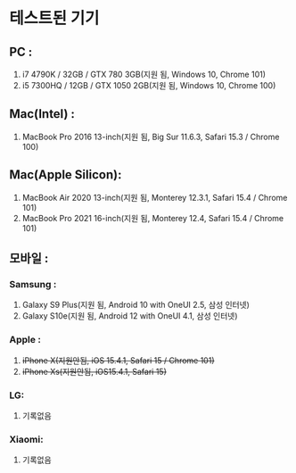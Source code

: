 # **테스트된 기기**
## **PC :**
1. i7 4790K / 32GB / GTX 780 3GB(지원 됨, Windows 10,  Chrome 101)
2. i5 7300HQ / 12GB / GTX 1050 2GB(지원 됨, Windows 10, Chrome 100)

## **Mac(Intel) :**
1. MacBook Pro 2016 13-inch(지원 됨, Big Sur 11.6.3, Safari 15.3 / Chrome 100)

## **Mac(Apple Silicon):**
1. MacBook Air 2020 13-inch(지원 됨, Monterey 12.3.1, Safari 15.4 / Chrome 101)
2. MacBook Pro 2021 16-inch(지원 됨, Monterey 12.4, Safari 15.4 / Chrome 101)

## **모바일 :**
### Samsung :
1. Galaxy S9 Plus(지원 됨, Android 10 with OneUI 2.5, 삼성 인터넷)
2. Galaxy S10e(지원 됨, Android 12 with OneUI 4.1, 삼성 인터넷)

### Apple :
1. ~~iPhone X(지원안됨, iOS 15.4.1, Safari 15 / Chrome 101)~~
2. ~~iPhone Xs(지원안됨, iOS15.4.1, Safari 15)~~

### LG:
1. 기록없음

### Xiaomi:
1. 기록없음
